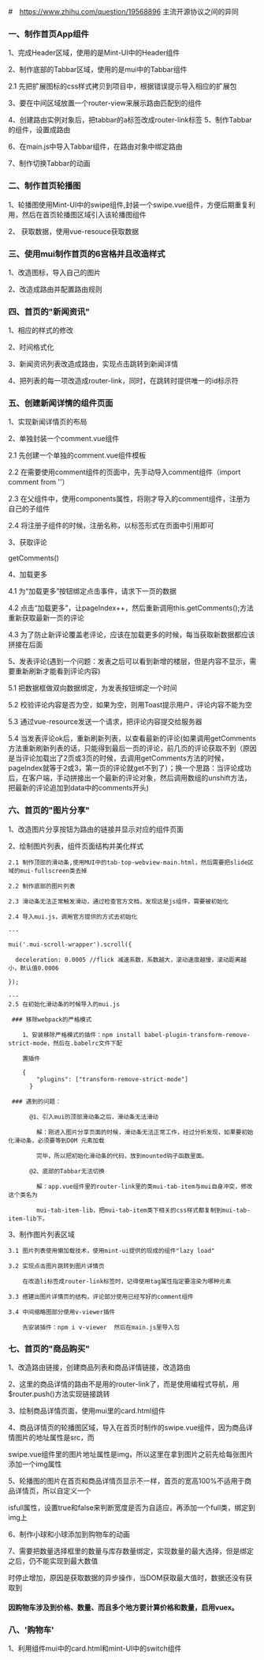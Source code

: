 #　https://www.zhihu.com/question/19568896 主流开源协议之间的异同


### 一、制作首页App组件
1、完成Header区域，使用的是Mint-UI中的Header组件

2、制作底部的Tabbar区域，使用的是mui中的Tabbar组件

  2.1  先把扩展图标的css样式拷贝到项目中，根据错误提示导入相应的扩展包

3、要在中间区域放置一个router-view来展示路由匹配到的组件

4、创建路由实例对象后，把tabbar的a标签改成router-link标签
5、制作Tabbar的组件，设置成路由

6、在main.js中导入Tabbar组件，在路由对象中绑定路由

7、制作切换Tabbar的动画

### 二、制作首页轮播图
1、轮播图使用Mint-UI中的swipe组件,封装一个swipe.vue组件，方便后期重复利用，然后在首页轮播图区域引入该轮播图组件

2、 获取数据，使用vue-resouce获取数据

### 三、使用mui制作首页的6宫格并且改造样式
1、改造图标，导入自己的图片

2、改造成路由并配置路由规则


### 四、首页的"新闻资讯"
1、相应的样式的修改

2、时间格式化

3、新闻资讯列表改造成路由，实现点击跳转到新闻详情

4、把列表的每一项改造成router-link，同时，在跳转时提供唯一的id标示符


### 五、创建新闻详情的组件页面
1、实现新闻详情页的布局

2、单独封装一个comment.vue组件

  2.1  先创建一个单独的comment.vue组件模板

  2.2  在需要使用comment组件的页面中，先手动导入comment组件（import comment from ''）

  2.3  在父组件中，使用components属性，将刚才导入的comment组件，注册为自己的子组件

  2.4  将注册子组件的时候，注册名称，以标签形式在页面中引用即可

3、获取评论

  getComments()

4、加载更多

  4.1  为“加载更多”按钮绑定点击事件，请求下一页的数据

  4.2  点击“加载更多”，让pageIndex++，然后重新调用this.getComments();方法重新获取最新一页的评论

  4.3  为了防止新评论覆盖老评论，应该在加载更多的时候，每当获取新数据都应该拼接在后面


5、发表评论(遇到一个问题：发表之后可以看到新增的楼层，但是内容不显示，需要重新刷新才能看到评论内容)

   5.1  把数据框做双向数据绑定，为发表按钮绑定一个时间

   5.2  校验评论内容是否为空，如果为空，则用Toast提示用户，评论内容不能为空

   5.3  通过vue-resource发送一个请求，把评论内容提交给服务器
   
   5.4  当发表评论ok后，重新刷新列表，以查看最新的评论(如果调用getComments方法重新刷新列表的话，只能得到最后一页的评论，前几页的评论获取不到（原因是当评论加载出了2页或3页的时候，去调用getComments方法的时候，pageIndex就等于2或3，第一页的评论就get不到了）；换一个思路：当评论成功后，在客户端，手动拼接出一个最新的评论对象，然后调用数组的unshift方法，把最新的评论追加到data中的comments开头)
  

   ### 六、首页的"图片分享"
   1、改造图片分享按钮为路由的链接并显示对应的组件页面

   2、绘制图片列表，组件页面结构并美化样式

    2.1 制作顶部的滑动条,使用MUI中的tab-top-webview-main.html，然后需要把slide区域的mui-fullscreen类去掉

    2.2 制作底部的图片列表

    2.3 滑动条无法正常触发滑动，通过检查官方文档，发现这是js组件，需要被初始化

    2.4 导入mui.js，调用官方提供的方式去初始化

    ---

    mui('.mui-scroll-wrapper').scroll({

      deceleration: 0.0005 //flick 减速系数，系数越大，滚动速度越慢，滚动距离越小，默认值0.0006

    });

    ---
    2.5 在初始化滑动条的时候导入的mui.js

     ### 移除webpack的严格模式

        1、安装移除严格模式的插件：npm install babel-plugin-transform-remove-strict-mode，然后在.babelrc文件下配
           
        置插件

        {
            "plugins": ["transform-remove-strict-mode"]
          }

     ### 遇到的问题：

          @1、引入mui的顶部滑动条之后，滑动条无法滑动

            解：刚进入图片分享页面的时候，滑动条无法正常工作，经过分析发现，如果要初始化滑动条，必须要等到DOM 元素加载
            
            完毕，所以把初始化滑动条的代码，放到mounted钩子函数里面。

          @2、底部的Tabbar无法切换

            解：app.vue组件里的router-link里的类mui-tab-item与mui自身冲突，修改这个类名为
            
            mui-tab-item-lib，把mui-tab-item类下相关的css样式都复制到mui-tab-item-lib下。

  3、制作图片列表区域

    3.1 图片列表使用懒加载技术，使用mint-ui提供的现成的组件"lazy load"

    3.2 实现点击图片跳转到图片详情页

        在改造li标签成router-link标签时，记得使用tag属性指定要渲染为哪种元素

    3.3 搭建出图片详情页的结构，评论部分使用已经写好的comment组件

    3.4 中间缩略图部分使用v-viewer插件

        先安装插件：npm i v-viewer  然后在main.js里导入包

 ### 七、首页的"商品购买"
   1、改造路由链接，创建商品列表和商品详情链接，改造路由

   2、这里的商品详情的路由不是用的router-link了，而是使用编程式导航，用$router.push()方法实现链接跳转

   3、绘制商品详情页面，使用mui里的card.html组件

   4、商品详情页的轮播图区域，导入在首页时制作的swipe.vue组件，因为商品详情图片的地址属性是src，而
   
   swipe.vue组件里的图片地址属性是img，所以这里在拿到图片之前先给每张图片添加一个img属性

   5、轮播图的图片在首页和商品详情页显示不一样，首页的宽高100%不适用于商品详情页，所以自定义一个
   
   isfull属性，设置true和false来判断宽度是否为自适应，再添加一个full类，绑定到img上

   6、制作小球和小球添加到购物车的动画

   7、需要把数量选择框里的数量与库存数量绑定，实现数量的最大选择，但是绑定之后，仍不能实现到最大数值
   
   时停止增加，原因是获取数据的异步操作，当DOM获取最大值时，数据还没有获取到

#### 因购物车涉及到价格、数量、而且多个地方要计算价格和数量，启用vuex。

### 八、'购物车'
 1、利用组件mui中的card.html和mint-UI中的switch组件